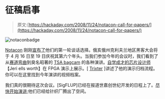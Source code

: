 # 征稿启事

> 原文:[https://hackaday.com/2008/11/24/notacon-call-for-papers/](https://hackaday.com/2008/11/24/notacon-call-for-papers/)

![notaconbadge](../Images/72fa0c189290fb058b7cb7c159ea1cfa.png "notaconbadge")

[Notacon](http://notacon.org/ "NOTACON - presented by FTS Conventures") 刚刚[宣布了](http://blog.notacon.org/?p=38 "Notacon Newsfeed » Notacon presentations, round one! Who’s next?  It could be you!")他们的第一轮谈话选择。俄亥俄州克利夫兰地区黑客大会将于 4 月 16 日至 19 日庆祝其第六个年头。当我们参加今年的会议时，我们看到了从[赛道弯曲](http://hackaday.com/2008/04/07/notacon-2008-circuit-bending-will-get-you-laid/ "Circuit bending will get you laid  - Hack a Day")到臭名昭著的 [TSA bagcam](http://hackaday.com/2008/04/06/notacon-2008-the-tsa-bagcam/ "The TSA Bagcam  - Hack a Day") 的各种演讲。[自学成才的芯片设计师](http://www.nytimes.com/2004/12/20/technology/20joystick.html?ex=1261285200&en=e75b73eb605a444d&ei=5088&partner=rssnyt "The New York Times > Technology > A Toy With a Story")【Jeri ells worth】在 FPGA 演示上展示。[ [Trixter](http://trixter.wordpress.com/ "Oldskooler Ramblings") ]讲述了他的演示归档流程。你可以在这里找到今年演讲的视频档案。

我们真的很期待这次会议。[SigFLUP]已经在报道世嘉创世纪开发的日程上了。[尽快开始演讲](http://notacon.org/cfp.html "NOTACON - presented by FTS Conventures");他们已经给针织厂腾出了空间。